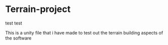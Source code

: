 # Terrain-project
test test

This is a unity file that i have made to test out the terrain building aspects of the software
